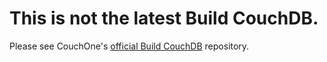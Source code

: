 # This is not the latest Build CouchDB.

Please see CouchOne's [official Build CouchDB](http://github.com/couchone/build-couchdb) repository.
